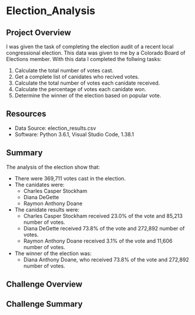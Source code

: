 # Election_Analysis

## Project Overview
I was given the task of completing the election audit of a recent local congressional election.  This data was given to me by a Colorado Board of Elections member.  With this data I completed the follwing tasks:

1.  Calculate the total number of votes cast. 
2.  Get a complete list of canidates who recived votes.  
3.  Calculate the total number of votes each canidate received.
4.  Calculate the percentage of votes each canidate won.
5.  Determine the winner of the election based on popular vote.

## Resources
- Data Source: election_results.csv
- Software: Python 3.6.1, Visual Studio Code, 1.38.1

## Summary
The analysis of the election show that:
-  There were 369,711 votes cast in the election.
-  The canidates were:
    - Charles Casper Stockham
    - Diana DeGette
    - Raymon Anthony Doane
-  The canidate results were:
    - Charles Casper Stockham received 23.0% of the vote and 85,213 number of votes.
    - Diana DeGette received 73.8% of the vote and 272,892 number of votes.
    - Raymon Anthony Doane received 3.1% of the vote and 11,606 number of votes.
-  The winner of the election was:
    -  Diana Anthony Doane, who received 73.8% of the vote and 272,892 number of votes.
    
## Challenge Overview

## Challenge Summary

